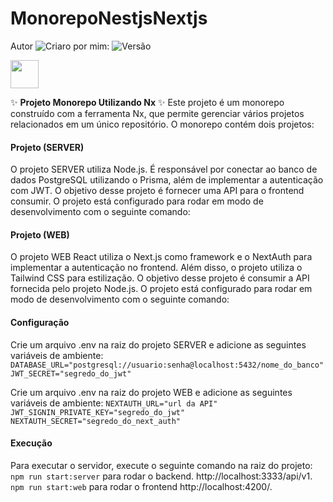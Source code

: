 # MonorepoNestjsNextjs
Autor
![Criaro por mim:](<https://img.shields.io/badge/Mantenedor-FagnerAureliano)-blue>) ![Versão](https://img.shields.io/badge/Vers%C3%A3o-1.0.1-green)

<a href="https://nx.dev" target="_blank" rel="noreferrer"><img src="https://raw.githubusercontent.com/nrwl/nx/master/images/nx-logo.png" width="45"></a>

✨ **Projeto Monorepo Utilizando Nx** ✨
Este projeto é um monorepo construído com a ferramenta Nx, que permite gerenciar vários projetos relacionados em um único repositório. O monorepo contém dois projetos:

#### Projeto (SERVER)

O projeto SERVER utiliza Node.js. É responsável por conectar ao banco de dados PostgreSQL utilizando o Prisma, além de implementar a autenticação com JWT. O objetivo desse projeto é fornecer uma API para o frontend consumir. O projeto está configurado para rodar em modo de desenvolvimento com o seguinte comando:

#### Projeto (WEB) 
O projeto WEB React utiliza o Next.js como framework e o NextAuth para implementar a autenticação no frontend. Além disso, o projeto utiliza o Tailwind CSS para estilização. O objetivo desse projeto é consumir a API fornecida pelo projeto Node.js. O projeto está configurado para rodar em modo de desenvolvimento com o seguinte comando: 

#### Configuração
Crie um arquivo .env na raiz do projeto SERVER e adicione as seguintes variáveis de ambiente:
`DATABASE_URL="postgresql://usuario:senha@localhost:5432/nome_do_banco"`
`JWT_SECRET="segredo_do_jwt"`
 
 Crie um arquivo .env na raiz do projeto WEB e adicione as seguintes variáveis de ambiente:
`NEXTAUTH_URL="url da API"`
`JWT_SIGNIN_PRIVATE_KEY="segredo_do_jwt"`
`NEXTAUTH_SECRET="segredo_do_next_auth"`

 #### Execução
Para executar o servidor, execute o seguinte comando na raiz do projeto:
`npm run start:server` para rodar o backend. http://localhost:3333/api/v1.
`npm run start:web` para rodar o frontend http://localhost:4200/.   
 